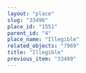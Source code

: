 ```yaml
---
layout: "place"
slug: "33496"
place_id: "1551"
parent_id: "4"
place_name: "Illegible"
related_objects: "7969"
title: "Illegible"
previous_item: "33499"
---
```

